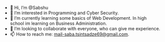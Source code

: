 - 👋 Hi, I’m @Sabshu
- 👀 I’m interested in Programming and Cyber Security.
- 🌱 I’m currently learning some basics of Web Development. In high school im learning on Business Administration.
- 💞️ I’m looking to collaborate with everyone, who can give me experience.
- 📫 How to reach me: mail-saba.tsintsadze69@gmail.com.

<!---
Sabshu/Sabshu is a ✨ special ✨ repository because its `README.md` (this file) appears on your GitHub profile.
You can click the Preview link to take a look at your changes.
--->
